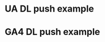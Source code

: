 # UA DL push example
<script>
// Send transaction data with a pageview if available
// when the page loads. Otherwise, use an event when the transaction
// data becomes available.
dataLayer.push({ ecommerce: null });  // Clear the previous ecommerce object.
dataLayer.push({
  'event': 'purchase', 
  'ecommerce': {
    'purchase': {
      'actionField': {
        'id': 'T12345',                         // Transaction ID.
        'affiliation': 'Online Store',
        'revenue': '35.43',                     // Total transaction value
        'tax':'4.90',
        'shipping': '5.99',
        'coupon': 'SUMMER_SALE'
      },
      'products': [{                            // List of productFieldObjects.
        'name': 'Triblend Android T-Shirt',     // Name or ID is required.
        'id': '12345',
        'price': '15.25',
        'brand': 'Google',
        'category': 'Apparel',
        'variant': 'Gray',
        'quantity': 1,
        'coupon': ''                            // Optional fields
       },
       {
        'name': 'Donut Friday Scented T-Shirt',
        'id': '67890',
        'price': '33.75',
        'brand': 'Google',
        'category': 'Apparel',
        'variant': 'Black',
        'quantity': 1
       }]
    }
  }
});
</script> 


# GA4 DL push example
<script>
dataLayer.push({
  "event": "purchase",
  "ecommerce": {
      "transaction_id": "T_12345",
      "affiliation": "Google Merchandise Store",
      "value": 25.42,
      "tax": 4.90,
      "shipping": 5.99,
      "currency": "USD",
      "coupon": "SUMMER_SALE",
      "items": [
       {
        "item_id": "SKU_12345",
        "item_name": "Stan and Friends Tee",
        "coupon": "SUMMER_FUN",
        "currency": "USD",
        "discount": 2.22,
        "item_brand": "Google",
        "item_category": "Apparel",
        "item_variant": "green",
        "price": 9.99,
        "quantity": 1
      },
      {
        "item_id": "SKU_12346",
        "item_name": "Google Grey Women's Tee",
        "coupon": "SUMMER_FUN",
        "currency": "USD",
        "discount": 3.33,
        "item_brand": "Google",
        "item_category": "Apparel",
        "item_variant": "gray",
        "price": 20.99,
        "quantity": 1
      }]
  }
}
});
</script>


